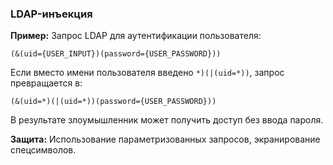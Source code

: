 ### **LDAP-инъекция**

**Пример:** Запрос LDAP для аутентификации пользователя:

```ldap
(&(uid={USER_INPUT})(password={USER_PASSWORD}))
```

Если вместо имени пользователя введено `*)(|(uid=*))`, запрос превращается в:

```ldap
(&(uid=*)(|(uid=*))(password={USER_PASSWORD}))
```

В результате злоумышленник может получить доступ без ввода пароля.

**Защита:** Использование параметризованных запросов, экранирование спецсимволов.